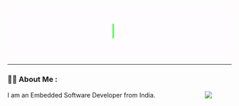 <div id="header" align="center">
  <img src="Hello_Animation_GiF.gif" width="auto" height="auto"/>
</div>

---
### :woman_technologist: About Me :
I am an Embedded Software Developer <img src="https://media.giphy.com/media/tT2FEbKu63KxdFubmY/giphy.gif" width="60" style="float: right; margin-left: 10px;"> from India.
